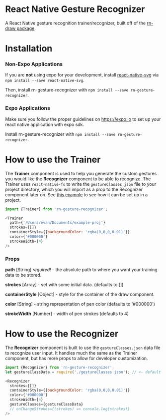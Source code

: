 <!-- # React Native Draw
React native draw tool using react-native-svg.

[![rn-draw.gif](https://s1.gifyu.com/images/rn-draw.gif)](https://gifyu.com/image/pLIr) -->

# React Native Gesture Recognizer
A React Native gesture recognition trainer/recognizer, built off of the [rn-draw package](https://github.com/jayeszee/rn-draw).

# Installation

### Non-Expo Applications
If you are **not** using expo for your development, install [react-native-svg](https://github.com/react-native-community/react-native-svg) via `npm install --save react-native-svg`.

Then, install rn-gesture-recognizer with `npm install --save rn-gesture-recognizer`.

### Expo Applications
Make sure you follow the proper guidelines on https://expo.io to set up your react native application with expo sdk.

Install rn-gesture-recognizer with `npm install --save rn-gesture-recognizer`.

# How to use the Trainer
The **Trainer** component is used to help you generate the custom gestures you would like the **Recognizer** component to be able to recognize. The Trainer uses `react-native-fs` to write the `gestureClasses.json` file to your project directory, which you will import as a prop to the Recognizer component later on. See [this example](https://github.com/ivurnave/rn-gesture-recognizer-testproj) to see how it can be set up in a project.

```javascript
import {Trainer} from 'rn-gesture-recognizer';

<Trainer
  path={'/Users/evan/Documents/example-proj'}
  strokes={[]}
  containerStyle={{backgroundColor: 'rgba(0,0,0,0.01)'}}
  color={'#000000'}
  strokeWidth={4} 
/>
```

### Props
**path** [String] _required!_ - the absolute path to where you want your training data to be stored.

**strokes** [Array] - set with some initial data. (defaults to [])

**containerStyle** [Object] - style for the container of the draw component.

**color** [String] - string representation of pen color (defaults to '#000000')

**strokeWidth** [Number] - width of pen strokes (defaults to 4)

# How to use the Recognizer
The **Recognizer** component is built to use the `gestureClasses.json` data file to recognize user input. It handles much the same as the Trainer component, but has more props to allow for developer customization.

```javascript
import {Recognizer} from 'rn-gesture-recognizer';
let gestureClassData = require('./gestureClasses.json'); // <- default location of the gesture class data, as exported from the Trainer component

<Recognizer
  strokes={[]}
  containerStyle={{backgroundColor: 'rgba(0,0,0,0.01)'}}
  color={'#000000'}
  strokeWidth={4}
  gestureClasses={gestureClassData}
  // onChangeStrokes={(strokes) => console.log(strokes)}
/>
```
